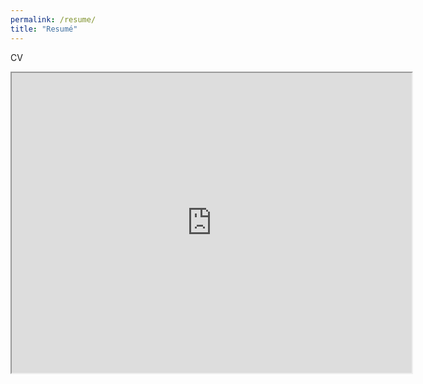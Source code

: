 ```yaml
---
permalink: /resume/
title: "Resumé"
---
```


CV
<iframe src="https://drive.google.com/file/d/1XJrWrdGwX_sstW4dJOCW1y8Q1PR-WyC6/preview" width="640" height="480" allow="autoplay"></iframe>


